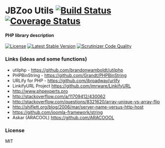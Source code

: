 # JBZoo Utils  [![Build Status](https://travis-ci.org/JBZoo/Utils.svg?branch=master)](https://travis-ci.org/JBZoo/Utils)      [![Coverage Status](https://coveralls.io/repos/JBZoo/Utils/badge.svg?branch=master&service=github)](https://coveralls.io/github/JBZoo/Utils?branch=master)

#### PHP library description

[![License](https://poser.pugx.org/JBZoo/Utils/license)](https://packagist.org/packages/JBZoo/Utils)
[![Latest Stable Version](https://poser.pugx.org/JBZoo/Utils/v/stable)](https://packagist.org/packages/JBZoo/Utils) [![Scrutinizer Code Quality](https://scrutinizer-ci.com/g/JBZoo/Utils/badges/quality-score.png?b=master)](https://scrutinizer-ci.com/g/JBZoo/Utils/?branch=master)


### Links (ideas and some functions)
 * utilphp - https://github.com/brandonwamboldt/utilphp
 * PHPBinString - https://github.com/Grandt/PHPBinString
 * URLify for PHP - https://github.com/jbroadway/urlify
 * LinkifyURL Project https://github.com/jmrware/LinkifyURL
 * http://www.phpexperts.pro
 * http://stackoverflow.com/a/11709412/430062
 * http://stackoverflow.com/questions/8321620/array-unique-vs-array-flip
 * http://shiflett.org/blog/2006/mar/server-name-versus-http-host
 * https://github.com/joomla-framework/string
 * Askar (ARACOOL) https://github.com/ARACOOOL


### License

MIT
